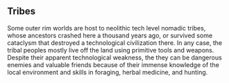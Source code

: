Tribes
---
Some outer rim worlds are host to neolithic tech level nomadic tribes, whose ancestors crashed here a thousand years ago, or survived some cataclysm that destroyed a technological civilization there. In any case, the tribal peoples mostly live off the land using primitive tools and weapons. Despite their apparent technological weakness, the they can be dangerous enemies and valuable friends because of their immense knowledge of the local environment and skills in foraging, herbal medicine, and hunting.